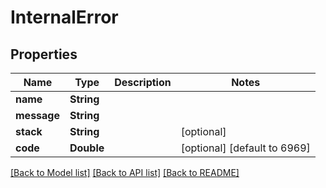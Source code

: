 # InternalError

## Properties
Name | Type | Description | Notes
------------ | ------------- | ------------- | -------------
**name** | **String** |  | 
**message** | **String** |  | 
**stack** | **String** |  | [optional] 
**code** | **Double** |  | [optional] [default to 6969]

[[Back to Model list]](../README.md#documentation-for-models) [[Back to API list]](../README.md#documentation-for-api-endpoints) [[Back to README]](../README.md)


